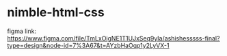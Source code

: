 # nimble-html-css

figma link: https://www.figma.com/file/TmLxOigNE1T1UJxSeq9yIa/ashishesssss-final?type=design&node-id=7%3A67&t=AYzbHaOqp1y2LyVX-1
